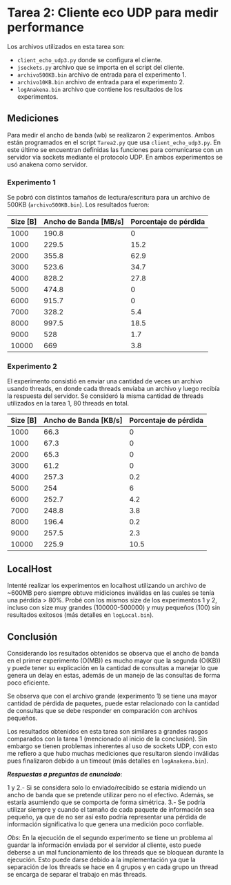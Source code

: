 # Tarea 2: Cliente eco UDP para medir performance

Los archivos utilizados en esta tarea son:
- `client_echo_udp3.py` donde se configura el cliente.
- `jsockets.py` archivo que se importa en el script del cliente.
- `archivo500KB.bin` archivo de entrada para el experimento 1. 
- `archivo10KB.bin` archivo de entrada para el experimento 2.
- `logAnakena.bin` archivo que contiene los resultados de los experimentos.
## Mediciones
Para medir el ancho de banda (wb) se realizaron 2 experimentos. Ambos están programados en el script `Tarea2.py` que usa `client_echo_udp3.py`. En este último se encuentran definidas las funciones para comunicarse con un servidor vía sockets mediante el protocolo UDP. En ambos experimentos se usó anakena como servidor.
### Experimento 1
Se pobró con distintos tamaños de lectura/escritura para un archivo de 500KB (`archivo500KB.bin`). Los resultados fueron:

|Size [B]|Ancho de Banda [MB/s]|Porcentaje de pérdida|
|-|-|-|
|1000|190.8|0|
|1000|229.5|15.2|
|2000|355.8|62.9|
|3000|523.6|34.7|
|4000|828.2|27.8|
|5000|474.8|0|
|6000|915.7|0|
|7000|328.2|5.4|
|8000|997.5|18.5|
|9000|528|1.7|
|10000|669|3.8|

### Experimento 2
El experimento consistió en enviar una cantidad de veces un archivo usando threads, en donde cada threads enviaba un archivo y luego recibía la respuesta del servidor.
Se consideró la misma cantidad de threads utilizados en la tarea 1, 80 threads en total.

|Size [B]|Ancho de Banda [KB/s]|Porcentaje de pérdida|
|-|-|-|
|1000|66.3|0|
|1000|67.3|0|
|2000|65.3|0|
|3000|61.2|0|
|4000|257.3|0.2|
|5000|254|6|
|6000|252.7|4.2|
|7000|248.8|3.8|
|8000|196.4|0.2|
|9000|257.5|2.3|
|10000|225.9|10.5|

## LocalHost
Intenté realizar los experimentos en localhost utilizando un archivo de ~600MB pero siempre obtuve midiciones inválidas en las cuales se tenía una pérdida > 80%. Probé con los mismos size de los experimentos 1 y 2, incluso con size muy grandes (100000-500000) y muy pequeños (100) sin resultados exitosos (más detalles en `logLocal.bin`).

## Conclusión

Considerando los resultados obtenidos se observa que el ancho de banda en el primer experimento (O(MB)) es mucho mayor que la segunda (O(KB)) y puede tener su explicación en la cantidad de consultas a manejar lo que genera un delay en estas, además de un manejo de las consultas de forma poco eficiente.

Se observa que con el archivo grande (experimento 1) se tiene una mayor cantidad de pérdida de paquetes, puede estar relacionado con la cantidad de consultas que se debe responder en comparación con archivos pequeños.

Los resultados obtenidos en esta tarea son similares a grandes rasgos comparados con la tarea 1 (mencionado al inicio de la conclusión). Sin embargo se tienen problemas inherentes al uso de sockets UDP, con esto me refiero a que hubo muchas mediciones que resultaron siendo inválidas pues finalizaron debido a un timeout (más detalles en `logAnakena.bin`).

***Respuestas a preguntas de enunciado***:

1 y 2.-  Si se considera solo lo enviado/recibido se estaría midiendo un ancho de banda que se pretende utilizar pero no el efectivo. Además, se estaría asumiendo que se comporta de forma simétrica.
3.- Se podría utilizar siempre y cuando el tamaño de cada paquete de información sea pequeño, ya que de no ser así esto podría representar una pérdida de información significativa lo que genera una medición poco confiable.

*Obs*: En la ejecución de el segundo experimento se tiene un problema al guardar la información enviada por el servidor al cliente, esto puede deberse a un mal funcionamiento de los threads que se bloquean durante la ejecución. Esto puede darse debido a la implementación ya que la separación de los threads se hace en 4 grupos y en cada grupo un thread se encarga de separar el trabajo en más threads. 
